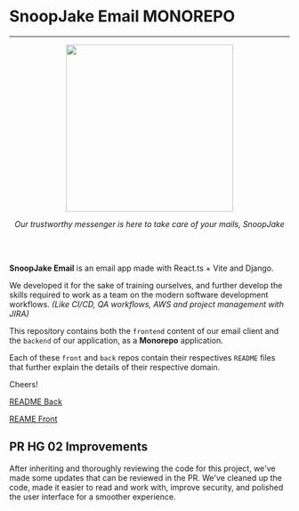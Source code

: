 # SnoopJake Email MONOREPO

--- 

<p align="center">
<img src="https://github.com/Tech-Fellows-SnoopJake/EmailServer/assets/49454068/b2438f2d-fa21-405e-94ed-c5e25c4140ea"  width="300" height="300" />
</p>
<p align="center"><i>Our trustworthy messenger is here to take care of your mails, SnoopJake</i></p>
<br>
<br>

**SnoopJake Email** is an email app made with React.ts + Vite and Django.

We developed it for the sake of training ourselves, and further develop the skills required to work as a team on the modern software development workflows.
_(Like CI/CD, QA workflows, AWS and project management with JIRA)_

This repository contains both the `frontend` content of our email client and the `backend` of our application, as a **Monorepo** application.

Each of these `front` and `back` repos contain their respectives `README` files that further explain the details of their respective domain.

Cheers!

[README Back](../EmailServer/EmailBackend/README.md)

[REAME Front](../EmailServer/EmailFrontend/README.md)

## PR **HG 02 Improvements**

After inheriting and thoroughly reviewing the code for this project, we've made some updates that can be reviewed in the 
PR. We've cleaned up the code, made it easier to read and work with, improve security, and polished the user interface for 
a smoother experience.

